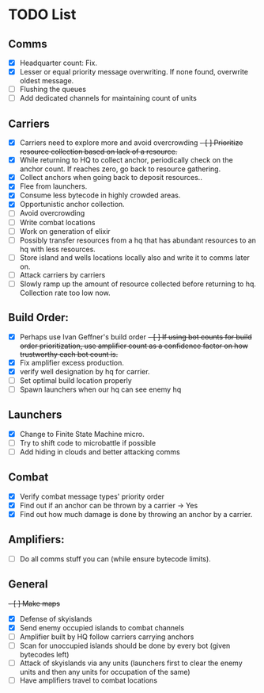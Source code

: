 # TODO List

## Comms

- [x] Headquarter count: Fix.
- [x] Lesser or equal priority message overwriting. If none found, overwrite oldest message.
- [ ] Flushing the queues
- [ ] Add dedicated channels for maintaining count of units

## Carriers
- [x] Carriers need to explore more and avoid overcrowding
~~- [ ] Prioritize resource collection based on lack of a resource.~~
- [x] While returning to HQ to collect anchor, periodically check on the anchor count. If reaches zero, go back to resource gathering.
- [x] Collect anchors when going back to deposit resources..
- [x] Flee from launchers.
- [x] Consume less bytecode in highly crowded areas.
- [x] Opportunistic anchor collection.
- [ ] Avoid overcrowding
- [ ] Write combat locations
- [ ] Work on generation of elixir
- [ ] Possibly transfer resources from a hq that has abundant resources to an hq with less resources.
- [ ] Store island and wells locations locally also and write it to comms later on.
- [ ] Attack carriers by carriers
- [ ] Slowly ramp up the amount of resource collected before returning to hq. Collection rate too low now.

## Build Order:
- [x] Perhaps use Ivan Geffner's build order
~~- [ ] If using bot counts for build order prioritization, use amplifier count as a confidence factor on how trustworthy each bot count is.~~
- [x] Fix amplifier excess production.
- [x] verify well designation by hq for carrier.
- [ ] Set optimal build location properly
- [ ] Spawn launchers when our hq can see enemy hq

## Launchers

- [x] Change to Finite State Machine micro.
- [ ] Try to shift code to microbattle if possible
- [ ] Add hiding in clouds and better attacking comms

## Combat

- [x] Verify combat message types' priority order
- [x] Find out if an anchor can be thrown by a carrier -> Yes
- [x] Find out how much damage is done by throwing an anchor by a carrier.

## Amplifiers:
- [ ] Do all comms stuff you can (while ensure bytecode limits).

## General
~~- [ ]  Make maps~~
- [x]  Defense of skyislands
- [x]  Send enemy occupied islands to combat channels
- [ ]  Amplifier built by HQ follow carriers carrying anchors
- [ ]  Scan for unoccupied islands should be done by every bot (given bytecodes left)
- [ ]  Attack of skyislands via any units (launchers first to clear the enemy units and then any units for occupation of the same)
- [ ]  Have amplifiers travel to combat locations